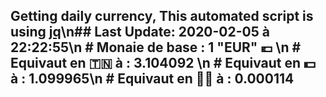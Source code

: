 ## Getting daily currency, This automated script is using [jq](https://stedolan.github.io/jq/)\n## Last Update:  2020-02-05 à 22:22:55\n # Monaie de base : 1 "EUR" 💶 \n # Equivaut en 🇹🇳 à :  3.104092 \n # Equivaut en 💵 à : 1.099965\n # Equivaut en 🐱‍💻 à :  0.000114
